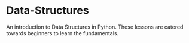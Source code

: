 # Data-Structures

An introduction to Data Structures in Python.
These lessons are catered towards beginners to learn the fundamentals.
